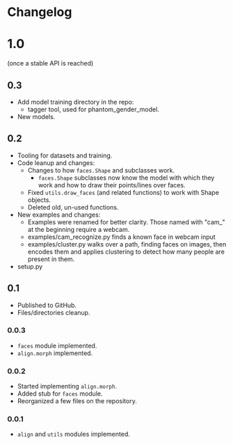 # Changelog
# 1.0
(once a stable API is reached)

## 0.3
- Add model training directory in the repo:
    - tagger tool, used for phantom_gender_model.
- New models.

## 0.2
* Tooling for datasets and training.
* Code leanup and changes:
    * Changes to how `faces.Shape` and subclasses work.
        * `faces.Shape` subclasses now know the model with which they work and
          how to draw their points/lines over faces.
    * Fixed `utils.draw_faces` (and related functions) to work with Shape
      objects.
    * Deleted old, un-used functions.
* New examples and changes:
    * Examples were renamed for better clarity. Those named with "cam_" at the
      beginning require a webcam.
    * examples/cam_recognize.py finds a known face in webcam input
    * examples/cluster.py walks over a path, finding faces on images, then
      encodes them and applies clustering to detect how many people are present
      in them.
* setup.py

## 0.1
* Published to GitHub.
* Files/directories cleanup.

### 0.0.3
* `faces` module implemented.
* `align.morph` implemented.

### 0.0.2
* Started implementing `align.morph`.
* Added stub for `faces` module.
* Reorganized a few files on the repository.

### 0.0.1
* `align` and `utils` modules implemented.
